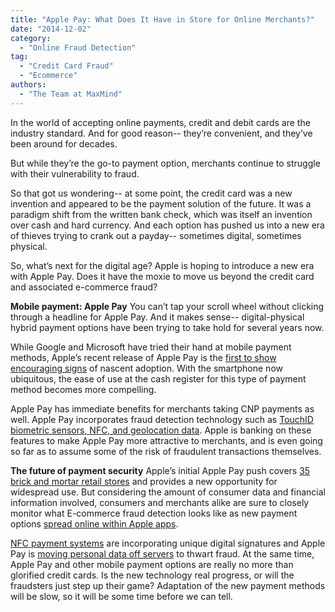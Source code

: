 ```yaml
---
title: "Apple Pay: What Does It Have in Store for Online Merchants?"
date: "2014-12-02"
category:
  - "Online Fraud Detection"
tag:
  - "Credit Card Fraud"
  - "Ecommerce"
authors:
  - "The Team at MaxMind"
---
```


In the world of accepting online payments, credit and debit cards are the
industry standard. And for good reason-- they’re convenient, and they’ve been
around for decades.

But while they’re the go-to payment option, merchants continue to struggle with
their vulnerability to fraud.

So that got us wondering-- at some point, the credit card was a new invention
and appeared to be the payment solution of the future. It was a paradigm shift
from the written bank check, which was itself an invention over cash and hard
currency. And each option has pushed us into a new era of thieves trying to
crank out a payday-- sometimes digital, sometimes physical.

So, what’s next for the digital age? Apple is hoping to introduce a new era with
Apple Pay. Does it have the moxie to move us beyond the credit card and
associated e-commerce fraud?

**Mobile payment: Apple Pay** You can’t tap your scroll wheel without clicking
through a headline for Apple Pay. And it makes sense-- digital-physical hybrid
payment options have been trying to take hold for several years now.

While Google and Microsoft have tried their hand at mobile payment methods,
Apple’s recent release of Apple Pay is the
[first to show encouraging signs](https://www.nytimes.com/2014/11/15/technology/apple-pay-gives-glimpse-of-mainstream-appeal-for-mobile-payments.html?emc=edit_tu_20141117&nl=technology&nlid=23993500&_r=1)
of nascent adoption. With the smartphone now ubiquitous, the ease of use at the
cash register for this type of payment method becomes more compelling.

Apple Pay has immediate benefits for merchants taking CNP payments as well.
Apple Pay incorporates fraud detection technology such as
[TouchID biometric sensors, NFC, and geolocation data](https://readwrite.com/2014/09/05/apple-payments-interchange-rebates).
Apple is banking on these features to make Apple Pay more attractive to
merchants, and is even going so far as to assume some of the risk of fraudulent
transactions themselves.

**The future of payment security** Apple’s initial Apple Pay push covers
[35 brick and mortar retail stores](https://www.computerworld.com/article/2834651/apple-pay-hits-u-s-stores-monday-assuming-buyers-can-find-anywhere-to-use-it.html)
and provides a new opportunity for widespread use. But considering the amount of
consumer data and financial information involved, consumers and merchants alike
are sure to closely monitor what E-commerce fraud detection looks like as new
payment options
[spread online within Apple apps](https://www.toledoblade.com/Retail/2014/10/25/Apple-Pay-shows-flaws-in-real-world-but-shines-online.html).

[NFC payment systems](https://www.cnet.com/how-to/how-nfc-works-and-mobile-payments/)
are incorporating unique digital signatures and Apple Pay is
[moving personal data off servers](https://www.cnbc.com/id/101992749#.) to
thwart fraud. At the same time, Apple Pay and other mobile payment options are
really no more than glorified credit cards. Is the new technology real progress,
or will the fraudsters just step up their game? Adaptation of the new payment
methods will be slow, so it will be some time before we can tell.
